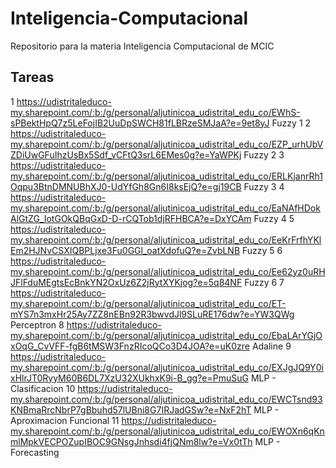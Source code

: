 # Inteligencia-Computacional
Repositorio para la materia Inteligencia Computacional de MCIC

## Tareas

1 https://udistritaleduco-my.sharepoint.com/:b:/g/personal/aljutinicoa_udistrital_edu_co/EWhS-sPBektHpQ7z5LeFojIB2UuDpSWCH81fLBRzeSMJaA?e=9et8yJ Fuzzy 1
2 https://udistritaleduco-my.sharepoint.com/:b:/g/personal/aljutinicoa_udistrital_edu_co/EZP_urhUbVZDiUwGFuIhzUsBx5Sdf_vCFtQ3srL6EMes0g?e=YaWPKj Fuzzy 2
3 https://udistritaleduco-my.sharepoint.com/:b:/g/personal/aljutinicoa_udistrital_edu_co/ERLKjanrRh1Oqpu3BtnDMNUBhXJ0-UdYfGh8Gn6I8ksEjQ?e=gj19CB Fuzzy 3
4 https://udistritaleduco-my.sharepoint.com/:b:/g/personal/aljutinicoa_udistrital_edu_co/EaNAfHDokAlGtZG_IotGOkQBqGxD-D-rCQTob1djRFHBCA?e=DxYCAm Fuzzy 4
5 https://udistritaleduco-my.sharepoint.com/:b:/g/personal/aljutinicoa_udistrital_edu_co/EeKrFrfhYKlEm2HJNvCSXIQBPLjxe3Fu0GGl_oatXdofuQ?e=ZvbLNB Fuzzy 5
6 https://udistritaleduco-my.sharepoint.com/:b:/g/personal/aljutinicoa_udistrital_edu_co/Ee62yz0uRHJFlFduMEgtsEcBnkYN2OxUz6Z2jRytXYKjog?e=5q84NF Fuzzy 6
7 https://udistritaleduco-my.sharepoint.com/:b:/g/personal/aljutinicoa_udistrital_edu_co/ET-mYS7n3mxHr25Ay7ZZ8nEBn92R3bwvdJl9SLuRE176dw?e=YW3QWg Perceptron
8 https://udistritaleduco-my.sharepoint.com/:b:/g/personal/aljutinicoa_udistrital_edu_co/EbaLArYGjOxOqG_CvVFF-fgB6tMSW3FnzRIcoQCo3D4JOA?e=uK0zre Adaline
9 https://udistritaleduco-my.sharepoint.com/:b:/g/personal/aljutinicoa_udistrital_edu_co/EXJgJQ9Y0ixHlrJT0RyyM60B6DL7XzU32XUkhxK9i-B_gg?e=PmuSuG MLP - Clasificacion
10 https://udistritaleduco-my.sharepoint.com/:b:/g/personal/aljutinicoa_udistrital_edu_co/EWCTsnd93KNBmaRrcNbrP7gBbuhd57lUBni8G7IRJadGSw?e=NxF2hT MLP - Aproximacion Funcional
11 https://udistritaleduco-my.sharepoint.com/:b:/g/personal/aljutinicoa_udistrital_edu_co/EWOXn6qKnmlMpkVECPOZupIBOC9GNsgJnhsdi4fjQNm8lw?e=Vx0tTh MLP - Forecasting